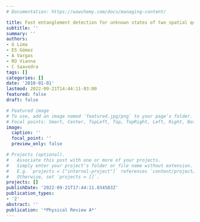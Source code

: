 ```yaml
---
# Documentation: https://wowchemy.com/docs/managing-content/

title: Fast entanglement detection for unknown states of two spatial qutrits
subtitle: ''
summary: ''
authors:
- G Lima
- ES Gómez
- A Vargas
- RO Vianna
- C Saavedra
tags: []
categories: []
date: '2010-01-01'
lastmod: 2022-09-21T14:44:11-03:00
featured: false
draft: false

# Featured image
# To use, add an image named `featured.jpg/png` to your page's folder.
# Focal points: Smart, Center, TopLeft, Top, TopRight, Left, Right, BottomLeft, Bottom, BottomRight.
image:
  caption: ''
  focal_point: ''
  preview_only: false

# Projects (optional).
#   Associate this post with one or more of your projects.
#   Simply enter your project's folder or file name without extension.
#   E.g. `projects = ["internal-project"]` references `content/project/deep-learning/index.md`.
#   Otherwise, set `projects = []`.
projects: []
publishDate: '2022-09-21T17:44:11.034503Z'
publication_types:
- '2'
abstract: ''
publication: '*Physical Review A*'
---
```

